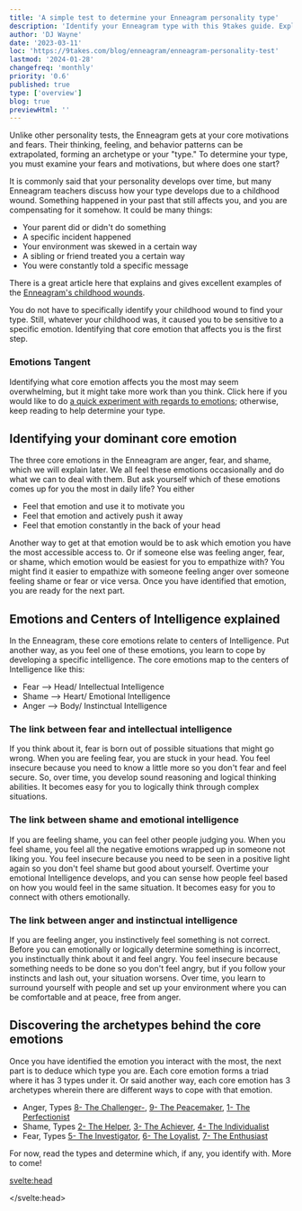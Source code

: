 ```yaml
---
title: 'A simple test to determine your Enneagram personality type'
description: 'Identify your Enneagram type with this 9takes guide. Explore core motivations and emotional patterns to narrow down your type'
author: 'DJ Wayne'
date: '2023-03-11'
loc: 'https://9takes.com/blog/enneagram/enneagram-personality-test'
lastmod: '2024-01-28'
changefreq: 'monthly'
priority: '0.6'
published: true
type: ['overview']
blog: true
previewHtml: ''
---
```


<!-- Take a free, ~5 min test here -->

<p class="firstLetter"> Unlike other personality tests, the Enneagram gets at your core motivations
and fears. Their thinking, feeling, and behavior patterns can be extrapolated, forming an archetype or your "type." To determine your type, you must examine
your fears and motivations, but where does one start?</p>

It is commonly said that your personality develops over time, but many Enneagram teachers discuss how your type develops due to a childhood wound.
Something happened in your past that still affects you, and you are compensating for
it somehow. It could be many things:

- Your parent did or didn't do something
- A specific incident happened
- Your environment was skewed in a certain way
- A sibling or friend treated you a certain way
- You were constantly told a specific message

There is a great article here that explains and gives excellent examples of the <a class="external-link" target="_blank" rel=" noopener noreferrer" href="https://www.psychologyjunkie.com/the-childhood-wounds-of-every-enneagram-type/" >Enneagram's childhood wounds</a>.

You do not have to specifically identify your childhood wound to find your
type. Still, whatever your childhood was, it caused you to be sensitive to a specific
emotion. Identifying that core emotion that affects you is the first step.

### Emotions Tangent

Identifying what core emotion affects you the most may seem overwhelming, but it might take more work than you think. Click here if you would like to do <a href="/blog/experiment" >a quick experiment with regards to emotions</a>; otherwise, keep reading to help determine your type.

## Identifying your dominant core emotion

The three core emotions in the Enneagram are anger, fear, and shame, which we will
explain later. We all feel these emotions occasionally and do what
we can to deal with them. But ask yourself which of these emotions comes up for
you the most in daily life? You either

- Feel that emotion and use it to motivate you
- Feel that emotion and actively push it away
- Feel that emotion constantly in the back of your head

Another way to get at that emotion would be to ask which emotion you have the
most accessible access to. Or if someone else was feeling anger, fear, or shame, which emotion
would be easiest for you to empathize with? You might find it easier to empathize
with someone feeling anger over someone feeling shame or fear or vice versa. Once you
have identified that emotion, you are ready for the next part.

## Emotions and Centers of Intelligence explained

In the Enneagram, these core emotions relate to centers of Intelligence. Put
another way, as you feel one of these emotions, you learn to cope by
developing a specific intelligence. The core emotions map to the centers of Intelligence like this:

- Fear --> Head/ Intellectual Intelligence
- Shame --> Heart/ Emotional Intelligence
- Anger --> Body/ Instinctual Intelligence

### The link between **fear** and **intellectual** intelligence

If you think about it, fear is born out of possible situations that might go wrong.
When you are feeling fear, you are stuck in your head. You feel insecure because you
need to know a little more so you don't fear and feel secure.
So, over time, you develop sound reasoning and logical thinking abilities. It becomes
easy for you to logically think through complex situations.

### The link between **shame** and **emotional** intelligence

If you are feeling shame, you can feel other people judging you. When you feel shame,
you feel all the negative emotions wrapped up in someone not liking
you. You feel insecure because you need to be seen in a positive light again so you don't feel shame but good about yourself. Overtime your emotional
Intelligence develops, and you can sense how people feel based on how you would feel in the same situation. It becomes easy for you to connect with others emotionally.

### The link between **anger** and **instinctual** intelligence

If you are feeling anger, you instinctively feel something is not correct. Before you can emotionally or logically determine something is incorrect, you instinctually think about it and feel angry. You feel insecure because something needs to be done so you don't feel angry, but if you follow your instincts and lash out, your situation worsens. Over time, you learn to surround yourself with people and set up your environment
where you can be comfortable and at peace, free from anger.

## Discovering the archetypes behind the core emotions

Once you have identified the emotion you interact with the most, the next part is to deduce which type you are. Each core emotion forms a triad where it has 3 types under it. Or said another way, each core emotion has 3 archetypes wherein there are different ways to cope with that emotion.

- Anger, Types [8- The Challenger-](/blog/enneagram/enneagram-type-8), [9- The Peacemaker](/blog/enneagram/enneagram-type-9), [1- The Perfectionist](/blog/enneagram/enneagram-type-1)
- Shame, Types [2- The Helper](/blog/enneagram/enneagram-type-2), [3- The Achiever](/blog/enneagram/enneagram-type-3), [4- The Individualist](/blog/enneagram/enneagram-type-4)
- Fear, Types [5- The Investigator](/blog/enneagram/enneagram-type-5), [6- The Loyalist](/blog/enneagram/enneagram-type-6), [7- The Enthusiast](/blog/enneagram/enneagram-type-7)

For now, read the types and determine which, if any, you identify with. More to come!

<svelte:head>

<script type="application/ld+json">
  {
  "@context": "http://schema.org",
  "@graph": [
    {
      "@type": "Article",
      "articleBody": "The blog aims to guide readers in determining their Enneagram type by examining their core motivations and fears. It delves into 'childhood wounds' and how they shape one's Enneagram type. The blog also discusses the three core emotions—anger, fear, and shame—and how they relate to different Enneagram types.",
      "creator": {
        "@type": "Person",
        "name": "DJ Wayne",
        "sameAs": ["https://www.instagram.com/djwayne3/", "https://www.youtube.com/@djwayne3", "https://www.linkedin.com/in/davidtwayne/", "https://twitter.com/djwayne3"
        ]
      },
      "author": {
        "@type": "Person",
        "name": "DJ Wayne",
        "sameAs": ["https://www.instagram.com/djwayne3/", "https://www.youtube.com/@djwayne3", "https://www.linkedin.com/in/davidtwayne/", "https://twitter.com/djwayne3"
        ]
      },
      "dateModified": {
        "@type": "Date",
        "@value": "2024-01-28"
      },
      "datePublished": {
        "@type": "Date",
        "@value": "2023-03-11"
      },
      "description": "Identify your Enneagram type with this 9takes guide. Explore core motivations and emotional patterns to narrow down your type",
      "headline": "A simple test to determine your Enneagram personality type",
      "mainEntityOfPage": {
        "@id": "https://9takes.com/blog/enneagram/enneagram-personality-test",
        "@type": "WebPage"
      },
      "publisher": {
        "@type": "Organization",
        "sameAs": ["https://www.instagram.com/9takesdotcom/", "https://twitter.com/9takesdotcom"],
        "logo": {
          "@type": "ImageObject",
          "url": "https://9takes.com/brand/darkRubix.png"
        },
        "name": "9takes"
      }
    },
    {
      "@type": "FAQPage",
      "mainEntity": [
        {
          "@type": "Question",
          "acceptedAnswer": {
            "@type": "Answer",
            "text": "Past experiences, often referred to as 'childhood wounds,' play a significant role in shaping your Enneagram type. These experiences influence your core motivations and fears, defining your type."
          },
          "name": "How do past experiences shape your Enneagram type?"
        },
        {
          "@type": "Question",
          "acceptedAnswer": {
            "@type": "Answer",
            "text": "Core emotions like anger, fear, and shame are pivotal in determining your Enneagram type. These emotions are linked to your core motivations and fears, helping you identify your dominant emotion and, consequently, your type."
          },
          "name": "What role do emotions like anger, fear, and shame play in determining your Enneagram type?"
        },
        {
          "@type": "Question",
          "acceptedAnswer": {
            "@type": "Answer",
            "text": "In the Enneagram system, core emotions are linked to centers of Intelligence like the head, heart, and body. For example, fear is associated with intellectual Intelligence, shame with Emotional Intelligence, and anger with instinctual Intelligence."
          },
          "name": "How do core emotions relate to centers of intelligence like the head, heart, and body?"
        }
      ]
    }
  ]
}
</script>

</svelte:head>

<style lang="scss">
</style>
